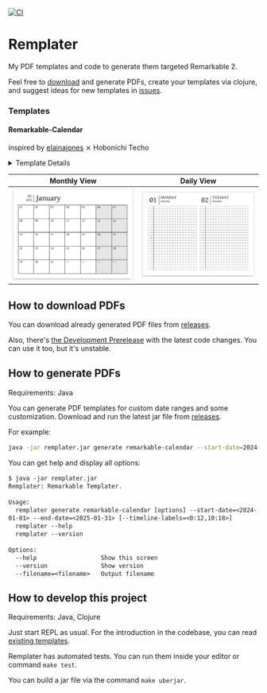 [![CI](https://github.com/Seryiza/remplater/actions/workflows/ci.yml/badge.svg)](https://github.com/Seryiza/remplater/actions/workflows/ci.yml)

# Remplater

My PDF templates and code to generate them targeted Remarkable 2.

Feel free to [download](https://github.com/Seryiza/remplater/releases) and generate PDFs, create your templates via clojure, and suggest ideas for new templates in [issues](https://github.com/Seryiza/remplater/issues).

### Templates
#### Remarkable-Calendar
inspired by [elainajones](https://github.com/elainajones/remarkable-calendar) ⨯ Hobonichi Techo


<details>
  <summary>Template Details</summary>

  I love this cool and minimalistic template. I reimplemented it to ensure that this project has enough features.

  Options:
  - `--start-date`: start date (format `YYYY-MM-DD`)
  - `--end-date`: end date (format `YYYY-MM-DD`)
  - `--timeline-labels`: timeline labels (format `rowindex1:label1,rowindex2:label2`)

  Code Location:
  ```
src/remplater/templates/remarkable_calendar.clj
```
  
  Example CLI Command:
  ```bash
java -jar target/remplater.jar generate remarkable-calendar --start-date=2024-01-01 --end-date=2025-01-31 --filename this.pdf --timeline-labels=12:17
```
</details>

| Monthly View | Daily View |
| ------------ | ---------- |
| ![Montly View](.github/images/remarkable_calendar_monthly.png) | ![Montly View](.github/images/remarkable_calendar_daily.png) |

## How to download PDFs

You can download already generated PDF files from [releases](https://github.com/Seryiza/remplater/releases).

Also, there's [the Development Prerelease](https://github.com/Seryiza/remplater/releases/tag/latest) with the latest code changes. You can use it too, but it's unstable.

## How to generate PDFs

Requirements: Java

You can generate PDF templates for custom date ranges and some customization. Download and run the latest jar file from [releases](https://github.com/Seryiza/remplater/releases).

For example:
```bash
java -jar remplater.jar generate remarkable-calendar --start-date=2024-01-01 --end-date=2025-01-31 --filename this.pdf --timeline-labels=12:17
```

You can get help and display all options:
```
$ java -jar remplater.jar
Remplater: Remarkable Templater.

Usage:
  remplater generate remarkable-calendar [options] --start-date=<2024-01-01> --end-date=<2025-01-31> [--timeline-labels=<0:12,10:18>]
  remplater --help
  remplater --version

Options:
  --help                  Show this screen
  --version               Show version
  --filename=<filename>   Output filename
```

## How to develop this project

Requirements: Java, Clojure

Just start REPL as usual. For the introduction in the codebase, you can read [existing templates](https://github.com/Seryiza/remplater/blob/master/src/remplater/templates/remarkable_calendar.clj).

Remplater has automated tests. You can run them inside your editor or command `make test`.

You can build a jar file via the command `make uberjar`.
